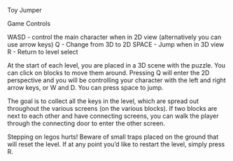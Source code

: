Toy Jumper

Game Controls

WASD - control the main character when in 2D view (alternatively you can use arrow keys)
Q - Change from 3D to 2D
SPACE - Jump when in 3D view
R - Return to level select


At the start of each level, you are placed in a 3D scene with the puzzle. You can click on blocks to move them around. Pressing Q will enter the 2D perspective and you will be controlling your character with the left and right arrow keys, or W and D. You can press space to jump.  

The goal is to collect all the keys in the level, which are spread out throughout the various screens (on the various blocks). If two blocks are next to each other and have connecting screens, you can walk the player through the connecting door to enter the other screen.  

Stepping on legos hurts! Beware of small traps placed on the ground that will reset the level. If at any point you’d like to restart the level, simply press R.  
